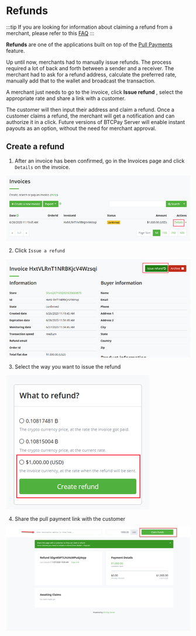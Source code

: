 # Refunds

:::tip
If you are looking for information about claiming a refund from a merchant, please refer to this [FAQ](./FAQ/FAQ-General.md#what-if-i-have-a-problem-with-a-paid-invoice)
:::

**Refunds** are one of the applications built on top of the [Pull Payments](./PullPayments.md) feature.

Up until now, merchants had to manually issue refunds.
The process required a lot of back and forth between a sender and a receiver. The merchant had to ask for a refund address, calculate the preferred rate, manually add that to the wallet and broadcast the transaction.

A merchant just needs to go to the invoice, click **Issue refund** , select the appropriate rate and share a link with a customer.

The customer will then input their address and claim a refund. Once a customer claims a refund, the merchant will get a notification and can authorize it in a click.
Future versions of BTCPay Server will enable instant payouts as an option, without the need for merchant approval.

## Create a refund

1. After an invoice has been confirmed, go in the Invoices page and click `Details` on the invoice.

![BTCPay Server refund feature](./img/pull-payments/9.png "BTCPay Server refund feature")

2. Click `Issue a refund`

![BTCPay Server refund feature](./img/pull-payments/10.png "BTCPay Server refund feature")

3. Select the way you want to issue the refund

![BTCPay Server refund feature](./img/pull-payments/11.png "BTCPay Server refund feature")

4. Share the pull payment link with the customer

![BTCPay Server refund feature](./img/pull-payments/12.png "BTCPay Server refund feature")
